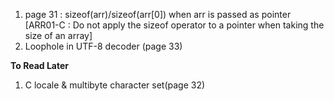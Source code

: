 1. page 31 : sizeof(arr)/sizeof(arr[0]) when arr is passed as pointer [ARR01-C : Do not apply the sizeof operator to a pointer when taking the size of an array] 
2. Loophole in UTF-8 decoder (page 33)



**To Read Later**

1. C locale & multibyte character set(page 32)
